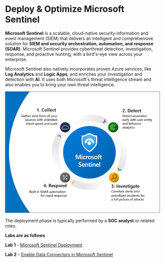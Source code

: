 # Deploy & Optimize Microsoft Sentinel 

**Microsoft Sentinel** is a scalable, cloud-native security information and event management (SIEM) that delivers an intelligent and comprehensive solution for **SIEM and security orchestration, automation, and response (SOAR)**. Microsoft Sentinel provides cyberthreat detection, investigation, response, and proactive hunting, with a bird's-eye view across your enterprise.

Microsoft Sentinel also natively incorporates proven Azure services, like **Log Analytics** and **Logic Apps**, and enriches your investigation and detection with **AI**. It uses both Microsoft's threat intelligence stream and also enables you to bring your own threat intelligence.

![alt text](image.png)

The deployment phase is typically performed by a **SOC analyst** or related roles.

**Labs are as follows**

**Lab 1** - [Microsoft Sentinel Deployment](<https://github.com/technofocus-pte/deploptmzsentinelprv/blob/main/Lab%201/Lab%201%20-%20Microsoft%20Sentinel%20Deployment.md>)

**Lab 2** – [Enable Data Connectors in Microsoft Sentinel](<https://github.com/technofocus-pte/deploptmzsentinelprv/blob/main/Lab%202/Lab%202%20%E2%80%93%20Enable%20Data%20Connectors%20in%20Microsoft%20Sentinel.md>)
